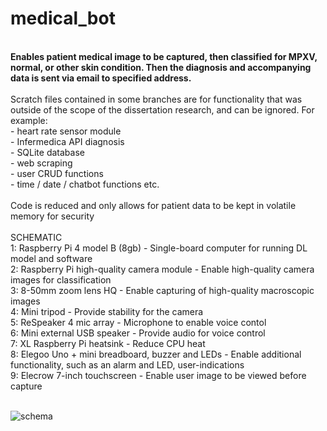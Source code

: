 # medical_bot

<br/>
<b>Enables patient medical image to be captured, then classified for MPXV, normal, or other skin condition. Then the diagnosis and accompanying data is sent via email to specified address.</b> 
<br/>
<br/>
Scratch files contained in some branches are for functionality that was outside of the scope of the dissertation research, and can be ignored. For example:<br/>
- heart rate sensor module<br/>
- Infermedica API diagnosis<br/>
- SQLite database<br/>
- web scraping<br/>
- user CRUD functions<br/>
- time / date / chatbot functions etc.<br/>
<br/>
Code is reduced and only allows for patient data to be kept in volatile memory for security <br/>
<br/>
SCHEMATIC
<br/>
1: Raspberry Pi 4 model B (8gb) - Single-board computer for running DL model and software<br/>
2: Raspberry Pi high-quality camera module - Enable high-quality camera images for classification<br/>
3: 8-50mm zoom lens HQ - Enable capturing of high-quality macroscopic images<br/>
4: Mini tripod - Provide stability for the camera <br/>
5: ReSpeaker 4 mic array - Microphone to enable voice contol <br/>
6: Mini external USB speaker - Provide audio for voice control<br/>
7: XL Raspberry Pi heatsink - Reduce CPU heat <br/>
8: Elegoo Uno + mini breadboard, buzzer and LEDs - Enable additional functionality, such as an alarm and LED, user-indications <br/>
9: Elecrow 7-inch touchscreen - Enable user image to be viewed before capture<br/>
<br/>

![schema](https://user-images.githubusercontent.com/85758021/211778780-f83d727b-d685-4f49-926f-8d3c187e60dd.png)
